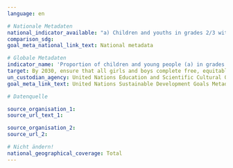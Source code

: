 ```yaml
---
language: en

# Nationale Metadaten
national_indicator_available: "a) Children and youths in grades 2/3 with a minimum proficiency level in: reading mathematics <br> b) Children and youths at the end of lower primary education with a minimum proficiency level in: reading mathematics <br> c) Children and youths at the end of lower secondary education with a minimum proficiency level in: reading mathematics"
comparison_sdg:
goal_meta_national_link_text: National metadata

# Globale Metadaten
indicator_name: 'Proportion of children and young people (a) in grades 2/3; (b) at the end of primary; and (c) at the end of lower secondary achieving at least a minimum proficiency level in (i) reading and (ii) mathematics, by sex'
target: By 2030, ensure that all girls and boys complete free, equitable and quality primary and secondary education leading to relevant and effective learning outcomes
un_custodian_agency: United Nations Education and Scientific Cultural Organisation - Institute of Statistics (UNESCO-UIS)
goal_meta_link_text: United Nations Sustainable Development Goals Metadata

# Datenquelle

source_organisation_1:
source_url_text_1:

source_organisation_2:
source_url_2:

# Nicht ändern!
national_geographical_coverage: Total
---
```

